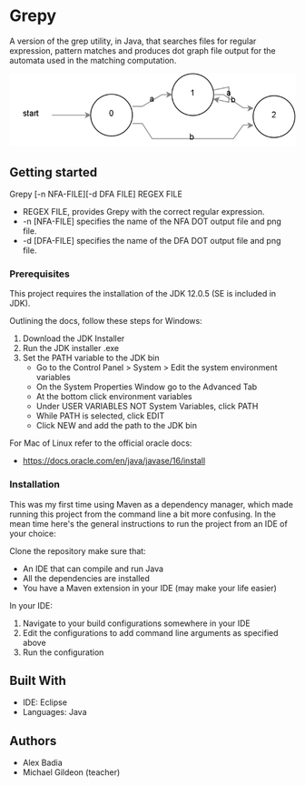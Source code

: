 # Grepy
A version of the grep utility, in Java, that searches files for regular expression, pattern matches and produces dot graph file output for the automata used in the matching computation.

![Example DFA](src/grep/graphs/-1402109018162850480.png?raw=true "Example DFA")

## Getting started

  Grepy [-n NFA-FILE][-d DFA FILE] REGEX FILE

  - REGEX FILE, provides Grepy with the correct regular expression.
  - -n [NFA-FILE] specifies the name of the NFA DOT output file and png file.
  - -d [DFA-FILE] specifies the name of the DFA DOT output file and png file.
  
### Prerequisites

This project requires the installation of the JDK 12.0.5 (SE is included in JDK).

Outlining the docs, follow these steps for Windows:

  1. Download the JDK Installer
  2. Run the JDK installer .exe
  3. Set the PATH variable to the JDK bin
      * Go to the Control Panel > System > Edit the system environment variables
      * On the System Properties Window go to the Advanced Tab
      * At the bottom click environment variables
      * Under USER VARIABLES NOT System Variables, click PATH
      * While PATH is selected, click EDIT
      * Click NEW and add the path to the JDK bin
  
For Mac of Linux refer to the official oracle docs:
  - https://docs.oracle.com/en/java/javase/16/install
  
### Installation
This was my first time using Maven as a dependency manager, which made
running this project from the command line a bit more confusing. In the mean time
here's the general instructions to run the project from an IDE of your choice:


Clone the repository make sure that:
  - An IDE that can compile and run Java
  - All the dependencies are installed
  - You have a Maven extension in your IDE (may make your life easier)

In your IDE:

  1. Navigate to your build configurations somewhere in your IDE
  2. Edit the configurations to add command line arguments as specified above
  3. Run the configuration

## Built With

- IDE: Eclipse
- Languages: Java

## Authors
- Alex Badia
- Michael Gildeon (teacher)
